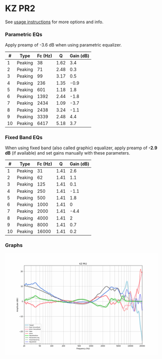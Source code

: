 # KZ PR2
See [usage instructions](https://github.com/jaakkopasanen/AutoEq#usage) for more options and info.

### Parametric EQs
Apply preamp of -3.6 dB when using parametric equalizer.

|   # | Type    |   Fc (Hz) |    Q |   Gain (dB) |
|-----|---------|-----------|------|-------------|
|   1 | Peaking |        38 | 1.62 |         3.4 |
|   2 | Peaking |        71 | 2.48 |         0.3 |
|   3 | Peaking |        99 | 3.17 |         0.5 |
|   4 | Peaking |       236 | 1.35 |        -0.9 |
|   5 | Peaking |       601 | 1.18 |         1.8 |
|   6 | Peaking |      1392 | 2.44 |        -1.8 |
|   7 | Peaking |      2434 | 1.09 |        -3.7 |
|   8 | Peaking |      2438 | 3.24 |        -1.1 |
|   9 | Peaking |      3339 | 2.48 |         4.4 |
|  10 | Peaking |      6417 | 5.18 |         3.7 |

### Fixed Band EQs
When using fixed band (also called graphic) equalizer, apply preamp of **-2.9 dB** (if available) and set gains manually with these parameters.

|   # | Type    |   Fc (Hz) |    Q |   Gain (dB) |
|-----|---------|-----------|------|-------------|
|   1 | Peaking |        31 | 1.41 |         2.6 |
|   2 | Peaking |        62 | 1.41 |         1.1 |
|   3 | Peaking |       125 | 1.41 |         0.1 |
|   4 | Peaking |       250 | 1.41 |        -1.1 |
|   5 | Peaking |       500 | 1.41 |         1.8 |
|   6 | Peaking |      1000 | 1.41 |         0   |
|   7 | Peaking |      2000 | 1.41 |        -4.4 |
|   8 | Peaking |      4000 | 1.41 |         2   |
|   9 | Peaking |      8000 | 1.41 |         0.7 |
|  10 | Peaking |     16000 | 1.41 |         0.2 |

### Graphs
![](./KZ%20PR2.png)
